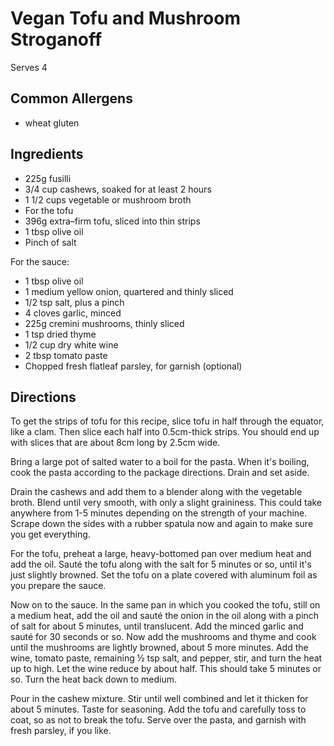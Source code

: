 # Vegan Tofu and Mushroom Stroganoff

Serves 4

## Common Allergens
* wheat gluten

## Ingredients
* 225g fusilli
* 3/4 cup cashews, soaked for at least 2 hours
* 1 1/2 cups vegetable or mushroom broth
* For the tofu
* 396g extra–firm tofu, sliced into thin strips
* 1 tbsp olive oil
* Pinch of salt

For the sauce:
* 1 tbsp olive oil
* 1 medium yellow onion, quartered and thinly sliced
* 1/2 tsp salt, plus a pinch
* 4 cloves garlic, minced
* 225g cremini mushrooms, thinly sliced
* 1 tsp dried thyme
* 1/2 cup dry white wine
* 2 tbsp tomato paste
* Chopped fresh flatleaf parsley, for garnish (optional)

## Directions
To get the strips of tofu for this recipe, slice tofu in half through the equator, like a clam. Then slice each half into 0.5cm-thick strips. You should end up with slices that are about 8cm long by 2.5cm wide.

Bring a large pot of salted water to a boil for the pasta. When it's boiling, cook the pasta according to the package directions. Drain and set aside.

Drain the cashews and add them to a blender along with the vegetable broth. Blend until very smooth, with only a slight graininess. This could take anywhere from 1-5 minutes depending on the strength of your machine. Scrape down the sides with a rubber spatula now and again to make sure you get everything.

For the tofu, preheat a large, heavy-bottomed pan over medium heat and add the oil. Sauté the tofu along with the salt for 5 minutes or so, until it's just slightly browned. Set the tofu on a plate covered with aluminum foil as you prepare the sauce.

Now on to the sauce. In the same pan in which you cooked the tofu, still on a medium heat, add the oil and sauté the onion in the oil along with a pinch of salt for about 5 minutes, until translucent. Add the minced garlic and sauté for 30 seconds or so.
Now add the mushrooms and thyme and cook until the mushrooms are lightly browned, about 5 more minutes. Add the wine, tomato paste, remaining ½ tsp salt, and pepper, stir, and turn the heat up to high. Let the wine reduce by about half. This should take 5 minutes or so. Turn the heat back down to medium.

Pour in the cashew mixture. Stir until well combined and let it thicken for about 5 minutes. Taste for seasoning. Add the tofu and carefully toss to coat, so as not to break the tofu. Serve over the pasta, and garnish with fresh parsley, if you like.
